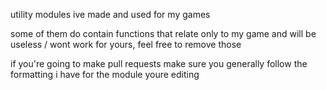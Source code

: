 utility modules ive made and used for my games

some of them do contain functions that relate only to my game and will be useless / wont work for yours, feel free to remove those

if you're going to make pull requests make sure you generally follow the formatting i have for the module youre editing
